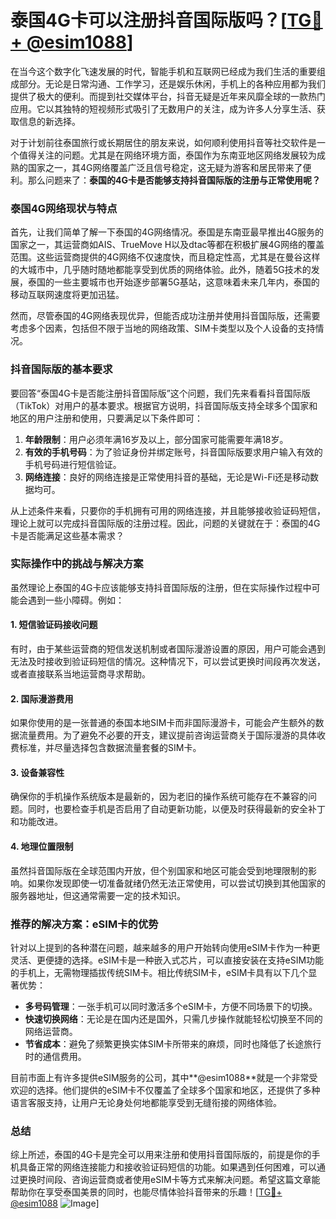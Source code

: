 # 泰国4G卡可以注册抖音国际版吗？[[TG💪+ @esim1088](https://t.me/s/esim1088)]

在当今这个数字化飞速发展的时代，智能手机和互联网已经成为我们生活的重要组成部分。无论是日常沟通、工作学习，还是娱乐休闲，手机上的各种应用都为我们提供了极大的便利。而提到社交媒体平台，抖音无疑是近年来风靡全球的一款热门应用。它以其独特的短视频形式吸引了无数用户的关注，成为许多人分享生活、获取信息的新选择。

对于计划前往泰国旅行或长期居住的朋友来说，如何顺利使用抖音等社交软件是一个值得关注的问题。尤其是在网络环境方面，泰国作为东南亚地区网络发展较为成熟的国家之一，其4G网络覆盖广泛且信号稳定，这无疑为游客和居民带来了便利。那么问题来了：**泰国的4G卡是否能够支持抖音国际版的注册与正常使用呢？**

### 泰国4G网络现状与特点

首先，让我们简单了解一下泰国的4G网络情况。泰国是东南亚最早推出4G服务的国家之一，其运营商如AIS、TrueMove H以及dtac等都在积极扩展4G网络的覆盖范围。这些运营商提供的4G网络不仅速度快，而且稳定性高，尤其是在曼谷这样的大城市中，几乎随时随地都能享受到优质的网络体验。此外，随着5G技术的发展，泰国的一些主要城市也开始逐步部署5G基站，这意味着未来几年内，泰国的移动互联网速度将更加迅猛。

然而，尽管泰国的4G网络表现优异，但能否成功注册并使用抖音国际版，还需要考虑多个因素，包括但不限于当地的网络政策、SIM卡类型以及个人设备的支持情况。

### 抖音国际版的基本要求

要回答“泰国4G卡是否能注册抖音国际版”这个问题，我们先来看看抖音国际版（TikTok）对用户的基本要求。根据官方说明，抖音国际版支持全球多个国家和地区的用户注册和使用，只要满足以下条件即可：

1. **年龄限制**：用户必须年满16岁及以上，部分国家可能需要年满18岁。
2. **有效的手机号码**：为了验证身份并绑定账号，抖音国际版要求用户输入有效的手机号码进行短信验证。
3. **网络连接**：良好的网络连接是正常使用抖音的基础，无论是Wi-Fi还是移动数据均可。

从上述条件来看，只要你的手机拥有可用的网络连接，并且能够接收验证码短信，理论上就可以完成抖音国际版的注册过程。因此，问题的关键就在于：泰国的4G卡是否能满足这些基本需求？

### 实际操作中的挑战与解决方案

虽然理论上泰国的4G卡应该能够支持抖音国际版的注册，但在实际操作过程中可能会遇到一些小障碍。例如：

#### 1. 短信验证码接收问题
有时，由于某些运营商的短信发送机制或者国际漫游设置的原因，用户可能会遇到无法及时接收到验证码短信的情况。这种情况下，可以尝试更换时间段再次发送，或者直接联系当地运营商寻求帮助。

#### 2. 国际漫游费用
如果你使用的是一张普通的泰国本地SIM卡而非国际漫游卡，可能会产生额外的数据流量费用。为了避免不必要的开支，建议提前咨询运营商关于国际漫游的具体收费标准，并尽量选择包含数据流量套餐的SIM卡。

#### 3. 设备兼容性
确保你的手机操作系统版本是最新的，因为老旧的操作系统可能存在不兼容的问题。同时，也要检查手机是否启用了自动更新功能，以便及时获得最新的安全补丁和功能改进。

#### 4. 地理位置限制
虽然抖音国际版在全球范围内开放，但个别国家和地区可能会受到地理限制的影响。如果你发现即使一切准备就绪仍然无法正常使用，可以尝试切换到其他国家的服务器地址，但这通常需要一定的技术知识。

### 推荐的解决方案：eSIM卡的优势

针对以上提到的各种潜在问题，越来越多的用户开始转向使用eSIM卡作为一种更灵活、更便捷的选择。eSIM卡是一种嵌入式芯片，可以直接安装在支持eSIM功能的手机上，无需物理插拔传统SIM卡。相比传统SIM卡，eSIM卡具有以下几个显著优势：

- **多号码管理**：一张手机可以同时激活多个eSIM卡，方便不同场景下的切换。
- **快速切换网络**：无论是在国内还是国外，只需几步操作就能轻松切换至不同的网络运营商。
- **节省成本**：避免了频繁更换实体SIM卡所带来的麻烦，同时也降低了长途旅行时的通信费用。

目前市面上有许多提供eSIM服务的公司，其中**@esim1088**就是一个非常受欢迎的选择。他们提供的eSIM卡不仅覆盖了全球多个国家和地区，还提供了多种语言客服支持，让用户无论身处何地都能享受到无缝衔接的网络体验。

### 总结

综上所述，泰国的4G卡是完全可以用来注册和使用抖音国际版的，前提是你的手机具备正常的网络连接能力和接收验证码短信的功能。如果遇到任何困难，可以通过更换时间段、咨询运营商或者使用eSIM卡等方式来解决问题。希望这篇文章能帮助你在享受泰国美景的同时，也能尽情体验抖音带来的乐趣！[[TG💪+ @esim1088](https://t.me/s/esim1088) ![Image](https://i.postimg.cc/4NQfJmqS/Snipaste-2025-05-13-00-14-12.png)]